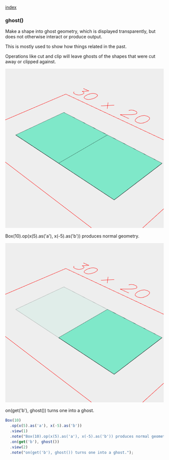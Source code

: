 [index](../../nb/api/index.md)
### ghost()
Make a shape into ghost geometry, which is displayed transparently, but does not otherwise interact or produce output.

This is mostly used to show how things related in the past.

Operations like cut and clip will leave ghosts of the shapes that were cut away or clipped against.

![Image](ghost.md.$2_1.png)

Box(10).op(x(5).as('a'), x(-5).as('b')) produces normal geometry.

![Image](ghost.md.$2_2.png)

on(get('b'), ghost()) turns one into a ghost.

```JavaScript
Box(10)
  .op(x(5).as('a'), x(-5).as('b'))
  .view(1)
  .note("Box(10).op(x(5).as('a'), x(-5).as('b')) produces normal geometry.")
  .on(get('b'), ghost())
  .view(2)
  .note("on(get('b'), ghost()) turns one into a ghost.");
```
